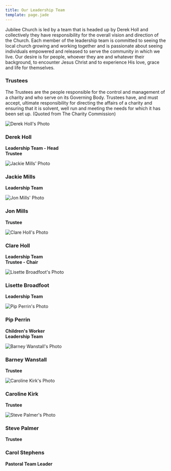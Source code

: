 ```yaml
---
title: Our Leadership Team
template: page.jade
---
```


Jubilee Church is led by a team that is headed up by Derek Holl and collectively they have responsibility for the overall vision and direction of the Church.  Each member of the leadership team is committed to seeing the local church growing and working together and is passionate about seeing individuals empowered and released to serve the community in which we live.  Our desire is for people, whoever they are and whatever their background, to encounter Jesus Christ and to experience His love, grace and life for themselves.

### Trustees
The Trustees are the people responsible for the control and management of a charity and who serve on its Governing Body.  Trustees have, and must accept, ultimate responsibility for directing the affairs of a charity and ensuring that it is solvent, well run and meeting the needs for which it has been set up. (Quoted from The Charity Commission)

<div class="row">
  <div class="col-xs-6 col-sm-4">
    <div class="thumbnail">
      <img class="media-object" src="/img/leaders/derek.jpg" alt="Derek Holl's Photo">
      <div class="caption">
        <h3>Derek Holl</h3>
        <p>
          <strong>Leadership Team - Head</strong><br/>
          <strong>Trustee</strong><br/>
        </p>
      </div>
    </div>
  </div>
  <div class="col-xs-6 col-sm-4">
    <div class="thumbnail">
      <img class="media-object" src="/img/leaders/jackie.jpg" alt="Jackie Mills' Photo">
      <div class="caption">
        <h3>Jackie Mills</h3>
        <p>
          <strong>Leadership Team</strong><br/>
        </p>
      </div>
    </div>
  </div>
  <div class="clearfix visible-xs"></div>
  <div class="col-xs-6 col-sm-4">
    <div class="thumbnail">
      <img class="media-object" src="/img/leaders/jon.jpg" alt="Jon Mills' Photo">
      <div class="caption">
        <h3>Jon Mills</h3>
        <p>
          <strong>Trustee</strong><br/>
        </p>
      </div>
    </div>
  </div>
  <div class="clearfix visible-sm visible-md visible-lg"></div>
  <div class="col-xs-6 col-sm-4">
    <div class="thumbnail">
      <img class="media-object" src="/img/leaders/clare.jpg" alt="Clare Holl's Photo">
      <div class="caption">
        <h3>Clare Holl</h3>
        <p>
          <strong>Leadership Team</strong><br/>
          <strong>Trustee - Chair</strong><br/>
        </p>
      </div>
    </div>
  </div>
  <div class="clearfix visible-xs"></div>
  <div class="col-xs-6 col-sm-4">
    <div class="thumbnail">
      <img class="media-object" src="/img/leaders/lisette.jpg" alt="Lisette Broadfoot's Photo">
      <div class="caption">
        <h3>Lisette Broadfoot</h3>
        <p>
          <strong>Leadership Team</strong><br/>
        </p>
      </div>
    </div>
  </div>
  <div class="col-xs-6 col-sm-4">
    <div class="thumbnail">
      <img class="media-object" src="/img/leaders/pip.jpg" alt="Pip Perrin's Photo">
      <div class="caption">
        <h3>Pip Perrin</h3>
        <p>
          <strong>Children's Worker</strong><br/>
          <strong>Leadership Team</strong><br/>
        </p>
      </div>
    </div>
  </div>
  <div class="clearfix visible-sm visible-md visible-lg"></div>
  <div class="clearfix visible-xs"></div>
  <div class="col-xs-6 col-sm-4">
    <div class="thumbnail">
      <img class="media-object" src="/img/leaders/barney.jpg" alt="Barney Wanstall's Photo">
      <div class="caption">
        <h3>Barney Wanstall</h3>
        <p>
          <strong>Trustee</strong><br/>
        </p>
      </div>
    </div>
  </div>
  <div class="col-xs-6 col-sm-4">
    <div class="thumbnail">
      <img class="media-object" src="/img/leaders/caroline.jpg" alt="Caroline Kirk's Photo">
      <div class="caption">
        <h3>Caroline Kirk</h3>
        <p>
          <strong>Trustee</strong><br/>
        </p>
      </div>
    </div>
  </div>
  <div class="clearfix visible-xs"></div>
  <div class="col-xs-6 col-sm-4">
    <div class="thumbnail">
      <img class="media-object" src="/img/leaders/steve.jpg" alt="Steve Palmer's Photo">
      <div class="caption">
        <h3>Steve Palmer</h3>
        <p>
          <strong>Trustee</strong><br/>
        </p>
      </div>
    </div>
  </div>
  <div class="clearfix visible-sm visible-md visible-lg"></div>
  <div class="col-xs-6 col-sm-4">
    <div class="thumbnail">
      <!--<img class="media-object" src="/img/leaders/carol.jpg" alt="Carol Stephens's Photo"> -->
      <div class="media-object"> </div>
      <div class="caption">
        <h3>Carol Stephens</h3>
        <p>
          <strong>Pastoral Team Leader</strong><br/>  
        </p>
      </div>
    </div>
  </div>
</div>
